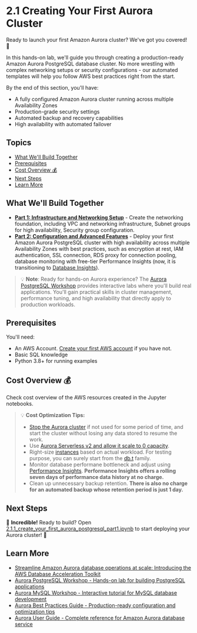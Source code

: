 # 2.1 Creating Your First Aurora Cluster

Ready to launch your first Amazon Aurora cluster? We've got you covered! 🚀

In this hands-on lab, we'll guide you through creating a production-ready Amazon Aurora PostgreSQL database cluster. No more wrestling with complex networking setups or security configurations - our automated templates will help you follow AWS best practices right from the start.

By the end of this section, you'll have:
- A fully configured Amazon Aurora cluster running across multiple Availability Zones
- Production-grade security settings
- Automated backup and recovery capabilities
- High availability with automated failover

## Topics

- [What We'll Build Together](#what-well-build-together)
- [Prerequisites](#prerequisites)
- [Cost Overview 💰](#cost-overview-)
- [Next Steps](#next-steps)
- [Learn More](#learn-more)

## What We'll Build Together
- **[Part 1: Infrastructure and Networking Setup](2.1.1_create_your_first_aurora_postgresql_part1.ipynb)** - Create the networking foundation, including VPC and networking infrastructure, Subnet groups for high availability, Security group configuration. 
- **[Part 2: Configuration and Advanced Features](2.1.2_create_your_first_aurora_postgresql_part2.ipynb)** - Deploy your first Amazon Aurora PostgreSQL cluster with high availability across multiple Availability Zones with best practices, such as encryption at rest, IAM authentication, SSL connection, RDS proxy for connection pooling, database monitoring with free-tier Performance Insights (now, it is transitioning to [Database Insights](https://docs.aws.amazon.com/AmazonCloudWatch/latest/monitoring/Database-Insights.html)).

> 💡 **Note**: Ready for hands-on Aurora experience? The [Aurora PostgreSQL Workshop](https://catalog.workshops.aws/apgimmday/en-US) provides interactive labs where you\'ll build real applications. You\'ll gain practical skills in cluster management, performance tuning, and high availability that directly apply to production workloads.

## Prerequisites
You'll need:
- An AWS Account. [Create your first AWS account](../1_Getting_Started_with_AWS/README.MD) if you have not.
- Basic SQL knowledge
- Python 3.8+ for running examples

## Cost Overview 💰

Check cost overview of the AWS resources created in the Jupyter notebooks. 

> 💡 **Cost Optimization Tips:**
> - [Stop the Aurora cluster](https://docs.aws.amazon.com/AmazonRDS/latest/AuroraUserGuide/aurora-cluster-stop-start.html) if not used for some period of time, and start the cluster without losing any data stored to resume the work.
> - Use [Aurora Serverless v2 and allow it scale to 0 capacity](https://aws.amazon.com/blogs/database/introducing-scaling-to-0-capacity-with-amazon-aurora-serverless-v2/). 
> - Right-size [instances](https://docs.aws.amazon.com/AmazonRDS/latest/AuroraUserGuide/Concepts.DBInstanceClass.Types.html) based on actual workload. For testing purpose, you can surely start from the [db.t](https://docs.aws.amazon.com/AmazonRDS/latest/AuroraUserGuide/Concepts.DBInstanceClass.Types.html#Concepts.DBInstanceClass.Types.burstable) family.
> - Monitor database performane bottleneck and adjust using [Performance Insights](https://docs.aws.amazon.com/AmazonRDS/latest/AuroraUserGuide/USER_PerfInsights.html). **Performance Insights offers a rolling seven days of performance data history at no charge.**
> - Clean up unnecessary backup retention. **There is also no charge for an automated backup whose retention period is just 1 day.**

## Next Steps

🎉 **Incredible!** Ready to build? Open [2.1.1_create_your_first_aurora_postgresql_part1.ipynb](../2.1_Crearting_Your_First_Aurora_Cluster/2.1.1_create_your_first_aurora_postgresql_part1.ipynb) to start deploying your Aurora cluster! 🚀

## Learn More

- [Streamline Amazon Aurora database operations at scale: Introducing the AWS Database Acceleration Toolkit](https://aws.amazon.com/blogs/database/streamline-amazon-aurora-database-operations-at-scale-introducing-the-aws-database-acceleration-toolkit/)
- [Aurora PostgreSQL Workshop - Hands-on lab for building PostgreSQL applications](https://catalog.workshops.aws/apgimmday/en-US)
- [Aurora MySQL Workshop - Interactive tutorial for MySQL database development](https://catalog.workshops.aws/awsauroramysql/en-US)
- [Aurora Best Practices Guide - Production-ready configuration and optimization tips](https://docs.aws.amazon.com/AmazonRDS/latest/AuroraUserGuide/Aurora.BestPractices.html)
- [Aurora User Guide - Complete reference for Amazon Aurora database service](https://docs.aws.amazon.com/AmazonRDS/latest/AuroraUserGuide/)
